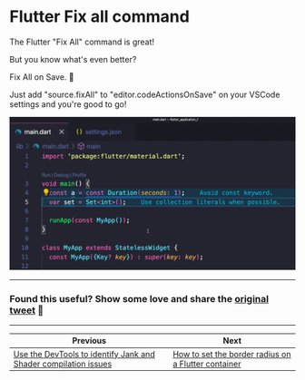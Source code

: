 # Flutter Fix all command

The Flutter "Fix All" command is great!

But you know what's even better?

Fix All on Save. 🚀

Just add "source.fixAll" to "editor.codeActionsOnSave" on your VSCode settings and you're good to go!

![](007_source.fixAll.gif)

---

### Found this useful? Show some love and share the [original tweet](https://twitter.com/biz84/status/1436734716271644681) 🙏

---

| Previous | Next |
| -------- | ---- |
| [Use the DevTools to identify Jank and Shader compilation issues](../0005-use-the-devtools-to-identify-jank-and-shader-compilation-issues/index.md) | [How to set the border radius on a Flutter container](../0007-how-to-set-the-border-radius-on-a-flutter-container/index.md) |